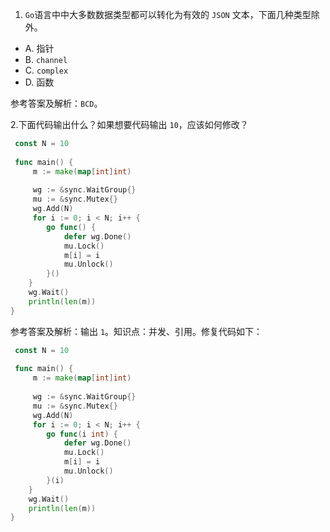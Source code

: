 1. `Go`语言中中大多数数据类型都可以转化为有效的 `JSON` 文本，下面几种类型除外。

- A. 指针
- B. `channel`
- C. `complex`
- D. 函数

参考答案及解析：`BCD`。

2.下面代码输出什么？如果想要代码输出 `10`，应该如何修改？

```go
 const N = 10
 
 func main() {
     m := make(map[int]int)
 
     wg := &sync.WaitGroup{}
     mu := &sync.Mutex{}
     wg.Add(N)
     for i := 0; i < N; i++ {
        go func() {
            defer wg.Done()
            mu.Lock()
            m[i] = i
            mu.Unlock()
        }()
    }
    wg.Wait()
    println(len(m))
}
```

参考答案及解析：输出 `1`。知识点：并发、引用。修复代码如下：

```go
 const N = 10
 
 func main() {
     m := make(map[int]int)
 
     wg := &sync.WaitGroup{}
     mu := &sync.Mutex{}
     wg.Add(N)
     for i := 0; i < N; i++ {
        go func(i int) {
            defer wg.Done()
            mu.Lock()
            m[i] = i
            mu.Unlock()
        }(i)
    }
    wg.Wait()
    println(len(m))
}
```

